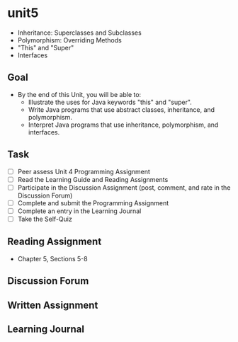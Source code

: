 # unit5

- Inheritance: Superclasses and Subclasses
- Polymorphism: Overriding Methods
- "This" and "Super"
- Interfaces

## Goal

- By the end of this Unit, you will be able to:
  - Illustrate the uses for Java keywords "this" and "super".
  - Write Java programs that use abstract classes, inheritance, and polymorphism.
  - Interpret Java programs that use inheritance, polymorphism, and interfaces.

## Task

- [ ] Peer assess Unit 4 Programming Assignment
- [ ] Read the Learning Guide and Reading Assignments
- [ ] Participate in the Discussion Assignment (post, comment, and rate in the Discussion Forum)
- [ ] Complete and submit the Programming Assignment
- [ ] Complete an entry in the Learning Journal
- [ ] Take the Self-Quiz

## Reading Assignment

- Chapter 5, Sections 5-8

## Discussion Forum

## Written Assignment

## Learning Journal
